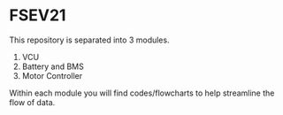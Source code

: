 # FSEV21
This repository is separated into 3 modules. 
1) VCU
2) Battery and BMS
3) Motor Controller

Within each module you will find codes/flowcharts to help streamline the flow of data.
